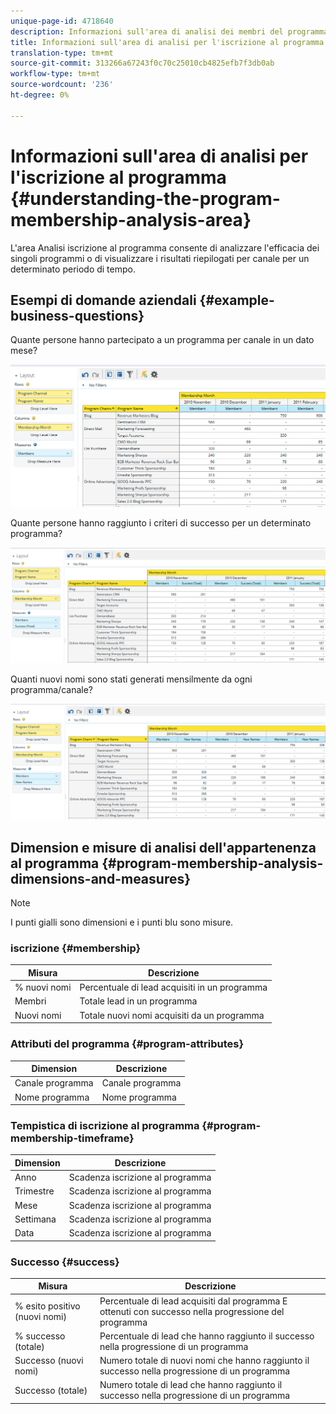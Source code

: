 ```yaml
---
unique-page-id: 4718640
description: Informazioni sull'area di analisi dei membri del programma - Documenti Marketo - Documentazione del prodotto
title: Informazioni sull'area di analisi per l'iscrizione al programma
translation-type: tm+mt
source-git-commit: 313266a67243f0c70c25010cb4825efb7f3db0ab
workflow-type: tm+mt
source-wordcount: '236'
ht-degree: 0%

---
```



# Informazioni sull&#39;area di analisi per l&#39;iscrizione al programma {#understanding-the-program-membership-analysis-area}

L&#39;area Analisi iscrizione al programma consente di analizzare l&#39;efficacia dei singoli programmi o di visualizzare i risultati riepilogati per canale per un determinato periodo di tempo.

## Esempi di domande aziendali {#example-business-questions}

Quante persone hanno partecipato a un programma per canale in un dato mese?

![](assets/one-2.png)

Quante persone hanno raggiunto i criteri di successo per un determinato programma?

![](assets/two-2.png)

Quanti nuovi nomi sono stati generati mensilmente da ogni programma/canale?

![](assets/three-2.png)

## Dimension e misure di analisi dell&#39;appartenenza al programma {#program-membership-analysis-dimensions-and-measures}

>[!NOTE]
>
>I punti gialli sono dimensioni e i punti blu sono misure.

### iscrizione {#membership}

| Misura | Descrizione |
|---|---|
| % nuovi nomi | Percentuale di lead acquisiti in un programma |
| Membri | Totale lead in un programma |
| Nuovi nomi | Totale nuovi nomi acquisiti da un programma |

### Attributi del programma {#program-attributes}

| Dimension | Descrizione |
|---|---|
| Canale programma | Canale programma |
| Nome programma | Nome programma |

### Tempistica di iscrizione al programma {#program-membership-timeframe}

| Dimension | Descrizione |
|---|---|
| Anno | Scadenza iscrizione al programma |
| Trimestre | Scadenza iscrizione al programma |
| Mese | Scadenza iscrizione al programma |
| Settimana | Scadenza iscrizione al programma |
| Data | Scadenza iscrizione al programma |

### Successo {#success}

| Misura | Descrizione |
|---|---|
| % esito positivo (nuovi nomi) | Percentuale di lead acquisiti dal programma E ottenuti con successo nella progressione del programma |
| % successo (totale) | Percentuale di lead che hanno raggiunto il successo nella progressione di un programma |
| Successo (nuovi nomi) | Numero totale di nuovi nomi che hanno raggiunto il successo nella progressione di un programma |
| Successo (totale) | Numero totale di lead che hanno raggiunto il successo nella progressione di un programma |


